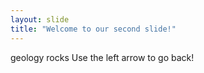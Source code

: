 ```yaml
---
layout: slide
title: "Welcome to our second slide!"
---
```

geology rocks
Use the left arrow to go back!
